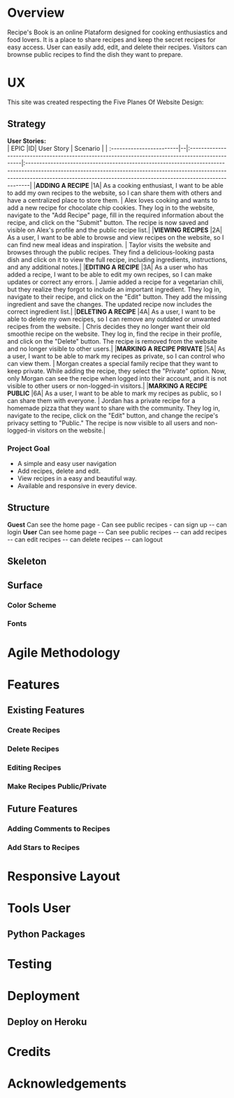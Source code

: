 # Overview

Recipe's Book is an online Plataform designed for cooking enthusiastics and food lovers. It is a place to 
share recipes and keep the secret recipes for easy access. User can easily add, edit, and delete their recipes.
Visitors can brownse public recipes to find the dish they want to prepare.

# UX
This site was created respecting the Five Planes Of Website Design:


## Strategy

**User Stories:**  
| EPIC |ID| User Story | Scenario |
| :------------------------|--|:------------------------------------------------------------------------------------------------|:-------------------------------------------------------------------------------------------------------------------------------------------------------------------------------------------------------------------------------------------|
|**ADDING A RECIPE** |1A| As a cooking enthusiast, I want to be able to add my own recipes to the website, so I can share them with others and have a centralized place to store them. | Alex loves cooking and wants to add a new recipe for chocolate chip cookies. They log in to the website, navigate to the "Add Recipe" page, fill in the required information about the recipe, and click on the "Submit" button. The recipe is now saved and visible on Alex's profile and the public recipe list.|
|**VIEWING RECIPES** |2A| As a user, I want to be able to browse and view recipes on the website, so I can find new meal ideas and inspiration. | Taylor visits the website and browses through the public recipes. They find a delicious-looking pasta dish and click on it to view the full recipe, including ingredients, instructions, and any additional notes.|
|**EDITING A RECIPE** |3A| As a user who has added a recipe, I want to be able to edit my own recipes, so I can make updates or correct any errors. | Jamie added a recipe for a vegetarian chili, but they realize they forgot to include an important ingredient. They log in, navigate to their recipe, and click on the "Edit" button. They add the missing ingredient and save the changes. The updated recipe now includes the correct ingredient list.|
|**DELETING A RECIPE** |4A| As a user, I want to be able to delete my own recipes, so I can remove any outdated or unwanted recipes from the website. | Chris decides they no longer want their old smoothie recipe on the website. They log in, find the recipe in their profile, and click on the "Delete" button. The recipe is removed from the website and no longer visible to other users.|
|**MARKING A RECIPE PRIVATE** |5A| As a user, I want to be able to mark my recipes as private, so I can control who can view them. | Morgan creates a special family recipe that they want to keep private. While adding the recipe, they select the "Private" option. Now, only Morgan can see the recipe when logged into their account, and it is not visible to other users or non-logged-in visitors.|
|**MARKING A RECIPE PUBLIC** |6A| As a user, I want to be able to mark my recipes as public, so I can share them with everyone. | Jordan has a private recipe for a homemade pizza that they want to share with the community. They log in, navigate to the recipe, click on the "Edit" button, and change the recipe's privacy setting to "Public." The recipe is now visible to all users and non-logged-in visitors on the website.|

### Project Goal
* A simple and easy user navigation
* Add recipes, delete and edit.
* View recipes in a easy and beautiful way.
* Available and responsive in every device.


## Structure

**Guest** Can see the home page - Can see public recipes - can sign up -- can login
**User** Can see home page -- Can see public recipes -- can add recipes -- can edit recipes -- can delete recipes -- can logout

## Skeleton
    

## Surface
### Color Scheme
### Fonts
# Agile Methodology

# Features
## Existing Features
### Create Recipes
### Delete Recipes
### Editing Recipes
### Make Recipes Public/Private
## Future Features
### Adding Comments to Recipes
### Add Stars to Recipes
# Responsive Layout
# Tools User
## Python Packages
# Testing
# Deployment
## Deploy on Heroku
# Credits
# Acknowledgements



